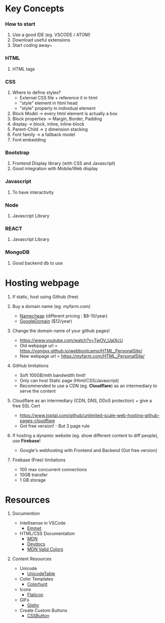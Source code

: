 # Key Concepts

### How to start
1. Use a good IDE (eg. VSCODE / ATOM)
2. Download useful extensions
3. Start coding away~

### HTML
1. HTML tags

### CSS
1. Where to define styles? 
    - External CSS file + reference it in html
    - "style" element in html head
    - "style" property in individual element
2. Block Model -> every html element is actually a box
3. Block properties -> Margin, Border, Padding
4. display -> block, inline, inline-block
5. Parent-Child -> z dimension stacking
6. Font family -> a fallback model
7. Font embedding

### Bootstrap 
1. Frontend Display library (with CSS and Javascript)
2. Good integration with Mobile/Web display

### Javascript
1. To have interactivity

### Node
1. Javascript Library

### REACT
1. Javascript Library

### MongoDB
1. Good backend db to use

# Hosting webpage
1. If static, host using Github (free)
   
2. Buy a domain name (eg. myfarm.com)
    - [Namecheap](https://namecheap.com) (different pricing : $8-10/year)
    - [GoogleDomain](https://domains.google/intl/en_sg) ($12/year)

3. Change the domain name of your github pages!
    - https://www.youtube.com/watch?v=TwOV_UaIXcU
    - Old webpage url = https://vongxx.github.io/webbootcamp/HTML_PersonalSite/
    - New webpage url = https://myfarm.com/HTML_PersonalSite/

4. GitHub limitations
    - Soft 100GB/mth bandwidth limit! 
    - Only can host Static page (Html/CSS/Javascript) 
    - Recommended to use a CDN (eg. **Cloudflare**) as an intermediary to serve the content

5. Cloudflare as an intermediary (CDN, DNS, DDoS protection) + give a free SSL Cert 
    - https://www.toptal.com/github/unlimited-scale-web-hosting-github-pages-cloudflare
    - Got free version! - But 3 page rule

6. If hosting a dynamic website (eg. show different content to diff people), use **Firebase**!
    - Google's webhosting with Frontend and Backend (Got free version)

7. Firebase (Free) limitations 
    - 100 max concurrent connections
    - 10GB transfer
    - 1 GB storage


# Resources

1. Documention
    - Intellisense in VSCode 
        - [Emmet ](https://docs.emmet.io)
    - HTML/CSS Documentation 
        - [MDN](https://developer.mozilla.org/en-US/)
        - [Devdocs](https://devdocs.io/)
        - [MDN Valid Colors](https://developer.mozilla.org/en-US/docs/Web/CSS/color_value)

2. Content Resources
    - Unicode
        - [UnicodeTable](https://unicode-table.com/)
    - Color Templates
        - [Colorhunt](http://colorhunt.co)
    - Icons
        - [Flaticon](www.flaticon.com)
    - GIFs
        - [Giphy](www.giphy.com)
    - Create Custom Buttons
        - [CSSButton](https://cssbuttoncreator.com/)





